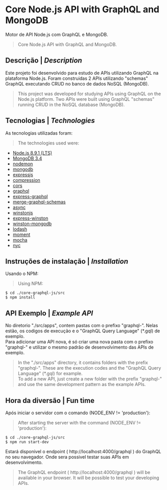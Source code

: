 # Core Node.js API with GraphQL and MongoDB

Motor de API Node.js com GraphQL e MongoDB.  
> Core Node.js API with GraphQL and MongoDB. 

## Descrição | *Description*
  
Este projeto foi desenvolvido para estudo de APIs utilizando GraphQL na plataforma Node.js.
Foram construidas 2 APIs utilizando "schemas" GraphQL executando CRUD no banco de dados NoSQL (MongoDB).

> This project was developed for studying APIs using GraphQL on the Node.js  platform.
> Two APIs were built using GraphQL "schemas" running CRUD in the NoSQL database (MongoDB).

## Tecnologias | *Technologies* 

As tecnologias utilizadas foram:
> The technologies used were:

- [Node.js 8.9.1 (LTS)](https://nodejs.org/en/)
- [MongoDB 3.4](https://www.mongodb.com/)
- [nodemon](https://github.com/remy/nodemon/)
- [mongodb](https://github.com/mongodb/mongo)
- [expressjs](https://github.com/expressjs/express)
- [compression](https://github.com/expressjs/compression)
- [cors](https://github.com/expressjs/cors)
- [graphql](http://graphql.org/)
- [express-graphql](https://github.com/graphql/express-graphql)
- [merge-graphql-schemas](https://github.com/okgrow/merge-graphql-schemas)
- [async](https://github.com/caolan/async)
- [winstonjs](https://github.com/caolan/async)
- [express-winston](https://github.com/bithavoc/express-winston)
- [winston-mongodb](https://github.com/winstonjs/winston-mongodb)
- [lodash](https://github.com/lodash/lodash)
- [moment](https://github.com/moment/moment)
- [mocha](https://github.com/mochajs/mocha)
- [nyc](https://github.com/istanbuljs/nyc)

## Instruções de instalação | *Installation*

Usando o NPM:  
> Using NPM:

```shell
$ cd ./core-graphql-js/src
$ npm install
```
## API Exemplo | *Example API*

No diretorio "./src/apps", contem pastas com o prefixo "graphql-". Nelas estão, os codigos de execução e o "GraphQL Query Language" (*.gql) de exemplo.  
Para adicionar uma API nova, é só criar uma nova pasta com o prefixo "graphql-" e utilizar o mesmo padrão de desenvolvimento das APIs de exemplo.

> In the "./src/apps" directory, it contains folders with the prefix "graphql-". These are the execution codes and the "GraphQL Query Language" (*.gql) for example.  
> To add a new API, just create a new folder with the prefix "graphql-" and use the same development pattern as the example APIs.

## Hora da diversão | Fun time

Após iniciar o servidor com o comando (NODE_ENV != 'production'):
> After starting the server with the command (NODE_ENV != 'production'):

```shell
$ cd ./core-graphql-js/src
$ npm run start-dev
```

Estará disponivel o endpoint ( http://localhost:4000/graphql ) do GraphQL no seu navegador. Onde sera possivel testar suas APIs em desenvolvimento.
> The GraphQL endpoint ( http://localhost:4000/graphql ) will be available in your browser. It will be possible to test your developing APIs.  
